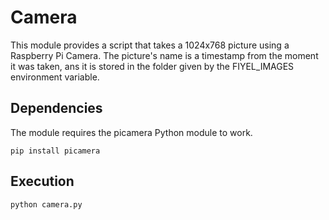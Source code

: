 # Camera

This module provides a script that takes a 1024x768 picture using a Raspberry Pi Camera. The picture's name is a timestamp from the moment it was taken, ans it is stored in the folder given by the FIYEL_IMAGES environment variable.

## Dependencies

The module requires the picamera Python module to work.
```
pip install picamera
```

## Execution

```
python camera.py
```
